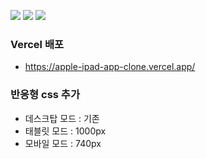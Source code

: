 <img src="https://img.shields.io/badge/Javascript-F7DF1E?style=flat&logo=JavaScript&logoColor=white"/> <img src="https://img.shields.io/badge/HTML5-E34F26?style=flat&logo=HTML5&logoColor=white"/> <img src="https://img.shields.io/badge/CSS3-1572B6?style=flat&logo=CSS3&logoColor=white"/>

### Vercel 배포

- https://apple-ipad-app-clone.vercel.app/

### 반응형 css 추가

- 데스크탑 모드 : 기존
- 태블릿 모드 : 1000px
- 모바일 모드 : 740px
